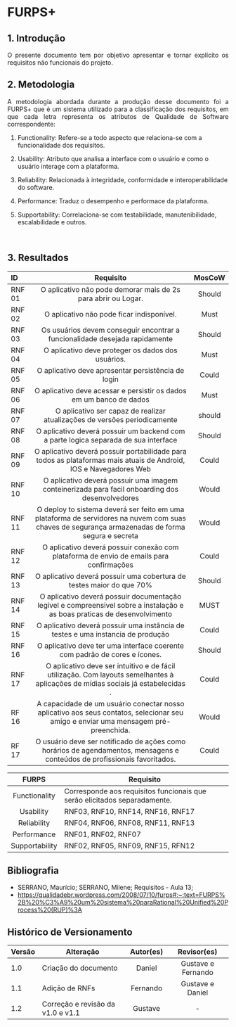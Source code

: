 # FURPS+

## 1. Introdução

<p style="text-align: justify;"> O presente documento tem por objetivo apresentar e tornar explícito os requisitos não funcionais do projeto. </p>

## 2. Metodologia

<p style="text-align: justify;">A metodologia abordada durante a produção desse documento foi a FURPS+ que é um sistema utilizado para a classificação dos requisitos, em que cada letra representa os atributos de Qualidade de Software correspondente:
</p>

1. Functionality: Refere-se a todo aspecto que relaciona-se com a funcionalidade dos requisitos.

2. Usability: Atributo que analisa a interface com o usuário e como o usuário interage com a plataforma.

3. Reliability: Relacionada à integridade, conformidade e interoperabilidade do software.

4. Performance: Traduz o desempenho e performace da plataforma.

5. Supportability: Correlaciona-se com testabilidade, manutenibilidade, escalabilidade e outros.

<br>

## 3. Resultados

<center>

| ID     |                                                                    Requisito                                                                     | MosCoW |
| :----- | :----------------------------------------------------------------------------------------------------------------------------------------------: | :----: |
| RNF 01 |                                                 O aplicativo não pode demorar mais de 2s para abrir ou Logar.                                    | Should |
| RNF 02 |                                                    O aplicativo não pode ficar indisponível.                                                     |  Must  |
| RNF 03 |                                   Os usuários devem conseguir encontrar a funcionalidade desejada rapidamente                                    | Should |
| RNF 04 |                                                O aplicativo deve proteger os dados dos usuários.                                                 |  Must  |
| RNF 05 |                                                O aplicativo deve apresentar persistência de login                                                | Could  |
| RNF 06 |                                       O aplicativo deve acessar e persistir os dados em um banco de dados                                        |  Must  |
| RNF 07 |                                    O aplicativo ser capaz de realizar atualizações de versões periodicamente                                     | should |
| RNF 08 |                               O aplicativo deverá possuir um backend com a parte logica separada de sua interface                                | Should |
| RNF 09 |                O aplicativo deverá possuir portabilidade para todos as plataformas mais atuais de Android, IOS e Navegadores Web                 | Could  |
| RNF 10 |                         O aplicativo deverá possuir uma imagem conteinerizada para facil onboarding dos desenvolvedores                          | Would  |
| RNF 11 | O deploy to sistema deverá ser feito em uma plataforma de servidores na nuvem com suas chaves de segurança armazenadas de forma segura e secreta | Would  |
| RNF 12 |                             O aplicativo deverá possuir conexão com plataforma de envio de emails para confirmações                              | Could  |
| RNF 13 |                                       O aplicativo deverá possuir uma cobertura de testes maior do que 70%                                       | Should |
| RNF 14 |            O aplicativo deverá possuir documentação legivel e compreensivel sobre a instalação e as boas praticas de desenvolvimento             |  MUST  |
| RNF 15 |                                 O aplicativo deverá possuir uma instância de testes e uma instancia de produçāo                                  | Could  |
| RNF 16 |                                   O aplicativo deve ter uma interface coerente com padrão de cores e ícones.                                     | Should |
| RNF 17 |     O aplicativo deve ser intuitivo e de fácil utilização. Com layouts semelhantes à aplicações de mídias sociais já estabelecidas .             | Could  |
| RF 16  |        A capacidade de um usuário conectar nosso aplicativo aos seus contatos, selecionar seu amigo e enviar uma mensagem pré-preenchida.        | Would  |
| RF 17  |           O usuário deve ser notificado de ações como horários de agendamentos, mensagens e conteúdos de profissionais favoritados.              | Could  |


</center>

<center>

|     FURPS      | Requisito                                                                 |
| :------------: | ------------------------------------------------------------------------- |
| Functionality  | Corresponde aos requisitos funcionais que serão elicitados separadamente. |
|   Usability    | RNF03, RNF10, RNF14, RNF16, RNF17                                         |
|  Reliability   | RNF04, RNF06, RNF08, RNF11, RNF13                                         |
|  Performance   | RNF01, RNF02, RNF07                                                       |
| Supportability | RNF02, RNF05, RNF09, RNF15, RFN12                                         |

</center>

## Bibliografia

* SERRANO, Maurício; SERRANO, Milene; Requisitos - Aula 13;
* https://qualidadebr.wordpress.com/2008/07/10/furps#:~:text=FURPS%2B%20%C3%A9%20um%20sistema%20paraRational%20Unified%20Process%20(RUP)%3A

## Histórico de Versionamento

| Versão | Alteração                         | Autor(es) |    Revisor(es)     |
| ------ | --------------------------------- | :-------: | :----------------: |
| 1.0    | Criação do documento              |  Daniel   | Gustave e Fernando |
| 1.1    | Adiçāo de RNFs                    | Fernando  |  Gustave e Daniel  |
| 1.2    | Correção e revisão da v1.0 e v1.1 |  Gustave  |         -          |
